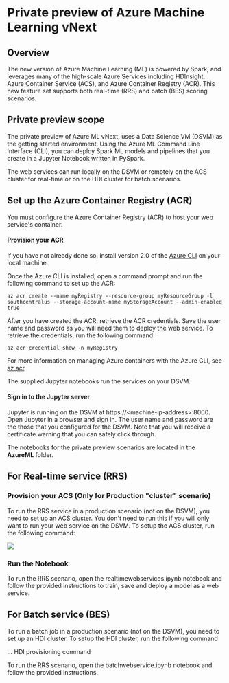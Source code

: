 # Private preview of Azure Machine Learning vNext

## Overview

The new version of Azure Machine Learning (ML) is powered by Spark, and leverages many of the high-scale Azure Services including HDInsight, Azure Container Service (ACS), and Azure Container Registry (ACR). This new feature set supports both real-time (RRS) and batch (BES) scoring scenarios.

## Private preview scope

The private preview of Azure ML vNext, uses a Data Science VM (DSVM) as the getting started environment. Using the Azure ML Command Line Interface (CLI), you can deploy Spark ML models and pipelines that you create in a Jupyter Notebook written in PySpark.

The web services can run locally on the DSVM or remotely on the ACS cluster for real-time or on the HDI cluster for batch scenarios. 

## Set up the Azure Container Registry (ACR)

You must configure the Azure Container Registry (ACR) to host your web service's container. 

#### Provision your ACR 

If you have not already done so, install version 2.0 of the [Azure CLI](https://docs.microsoft.com/en-us/cli/azure/install-az-cli2) on your local machine.

Once the Azure CLI is installed, open a command prompt and run the following command to set up the ACR:

    az acr create --name myRegistry --resource-group myResourceGroup -l southcentralus --storage-account-name myStorageAccount --admin-enabled true

After you have created the ACR, retrieve the ACR credentials. Save the user name and password as you will need them to deploy the web service. To retrieve the credentials, run the following command:

	az acr credential show -n myRegistry

For more information on managing Azure containers with the Azure CLI, see [az acr](https://docs.microsoft.com/en-us/cli/azure/acr).

The supplied Jupyter notebooks run the services on your DSVM. 

#### Sign in to the Jupyter server

Jupyter is running on the DSVM at https://&lt;machine-ip-address&gt;:8000. Open Jupyter in a browser and sign in. The user name and password are the those that you configured for the DSVM.  Note that you will receive a certificate warning that you can safely click through. 

The notebooks for the private preview scenarios are located in the **AzureML** folder.

## For Real-time service (RRS)

### Provision your ACS (Only for Production "cluster" scenario) 
To run the RRS service in a production scenario (not on the DSVM), you need to set up an ACS cluster. You don't need to run this if you will only want to run your web service on the DSVM. To setup the ACS cluster, run the following command:

<a href="https://portal.azure.com/#create/Microsoft.Template/uri/https%3A%2F%2Famlacstemplateresources.blob.core.windows.net%3A443%2Ftemplates%2Fproduction%2FAmlMesosTemplate.json" target="_blank"><img src="http://azuredeploy.net/deploybutton.png"/></a>

### Run the Notebook 
To run the RRS scenario, open the realtimewebservices.ipynb notebook and follow the provided instructions to train, save and deploy a model as a web service.

## For Batch service (BES)
To run a batch job in a production scenario (not on the DSVM), you need to set up an HDI cluster. To setup the HDI cluster, run the following command

... HDI provisioning command

To run the RRS scenario, open the batchwebservice.ipynb notebook and follow the provided instructions.
